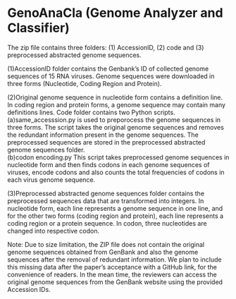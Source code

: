 # GenoAnaCla (Genome Analyzer and Classifier)
The zip file contains three folders: (1) AccessionID, (2) code and (3) preprocessed abstracted genome sequences. 

(1)AccessionID folder contains the Genbank’s ID of collected genome sequences of 15 RNA viruses. Genome sequences were downloaded in three forms (Nucleotide, Coding Region and Protein). 

(2)Original genome sequence in nucleotide form contains a definition line. In coding region and protein forms, a genome sequence may contain many definitions lines. Code folder contains two Python scripts. 
(a)same_accesssion.py is used to preporocess the genome sequences in three forms. The script takes the original genome sequences  and removes the redundant information present in the genome sequences. The preprocessed sequences are stored in the preprocessed abstracted genome sequences folder.  
(b)codon encoding.py  This script takes preprocessed genome sequences in nucleotide form and then finds codons in each genome sequences of viruses, encode codons and also counts the total frequencies of codons in each virus genome sequence.

(3)Preprocessed abstracted genome sequences folder contains the preprocessed sequences data that are transformed into integers.  In nucleotide form, each line represents a genome sequence in one line, and for the other  two forms (coding region and protein), each line represents a coding region or a protein sequence. In codon, three nucleotides are changed into respective codon. 

Note: Due to size limitation, the ZIP file does not contain the original genome sequences obtained from GenBank and also the genome sequences after the removal of redundant information. We plan to include this missing data after the paper’s acceptance with a GitHub link, for the convenience of readers.  In the mean time, the reviewers can access the original genome sequences from the GenBank website using the provided Accession IDs.
